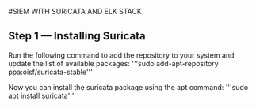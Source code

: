 #SIEM WITH SURICATA AND ELK STACK

## Step 1 — Installing Suricata
Run the following command to add the repository to your system and update the list of available packages:
'''sudo add-apt-repository ppa:oisf/suricata-stable'''

Now you can install the suricata package using the apt command:
'''sudo apt install suricata'''
